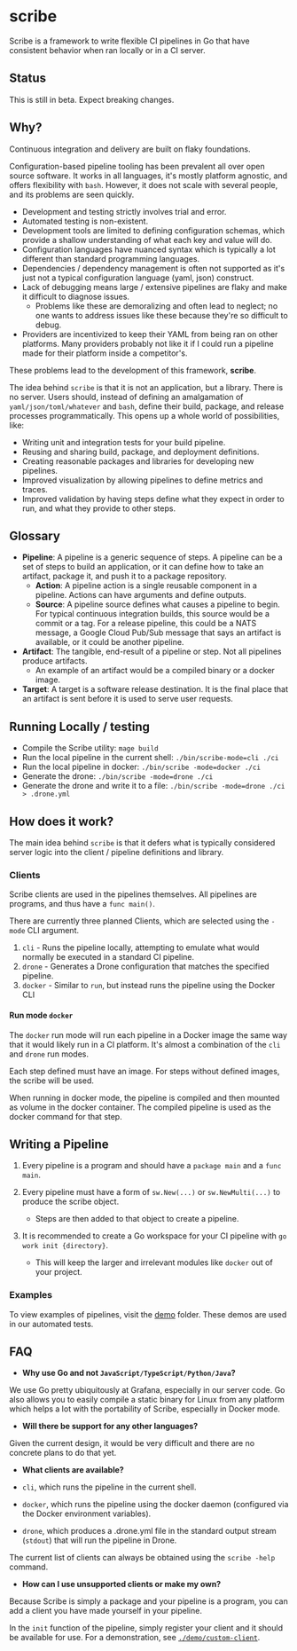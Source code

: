 # scribe

Scribe is a framework to write flexible CI pipelines in Go that have consistent behavior when ran locally or in a CI server.

## Status

This is still in beta. Expect breaking changes.

## Why?

Continuous integration and delivery are built on flaky foundations.

Configuration-based pipeline tooling has been prevalent all over open source software. It works in all languages, it's mostly platform agnostic, and offers flexibility with `bash`. However, it does not scale with several people, and its problems are seen quickly.

- Development and testing strictly involves trial and error.
- Automated testing is non-existent.
- Development tools are limited to defining configuration schemas, which provide a shallow understanding of what each key and value will do.
- Configuration languages have nuanced syntax which is typically a lot different than standard programming languages.
- Dependencies / dependency management is often not supported as it's just not a typical configuration language (yaml, json) construct.
- Lack of debugging means large / extensive pipelines are flaky and make it difficult to diagnose issues.
  - Problems like these are demoralizing and often lead to neglect; no one wants to address issues like these because they're so difficult to debug.
- Providers are incentivized to keep their YAML from being ran on other platforms. Many providers probably not like it if I could run a pipeline made for their platform inside a competitor's.

These problems lead to the development of this framework, **scribe**.

The idea behind `scribe` is that it is not an application, but a library. There is no server. Users should, instead of defining an amalgamation of `yaml/json/toml/whatever` and `bash`, define their build, package, and release processes programmatically. This opens up a whole world of possibilities, like:

- Writing unit and integration tests for your build pipeline.
- Reusing and sharing build, package, and deployment definitions.
- Creating reasonable packages and libraries for developing new pipelines.
- Improved visualization by allowing pipelines to define metrics and traces.
- Improved validation by having steps define what they expect in order to run, and what they provide to other steps.

## Glossary

- **Pipeline**: A pipeline is a generic sequence of steps. A pipeline can be a set of steps to build an application, or it can define how to take an artifact, package it, and push it to a package repository.
  - **Action**: A pipeline action is a single reusable component in a pipeline. Actions can have arguments and define outputs.
  - **Source**: A pipeline source defines what causes a pipeline to begin. For typical continuous integration builds, this source would be a commit or a tag. For a release pipeline, this could be a NATS message, a Google Cloud Pub/Sub message that says an artifact is available, or it could be another pipeline.
- **Artifact**: The tangible, end-result of a pipeline or step. Not all pipelines produce artifacts.
  - An example of an artifact would be a compiled binary or a docker image.
- **Target**: A target is a software release destination. It is the final place that an artifact is sent before it is used to serve user requests.

## Running Locally / testing

- Compile the Scribe utility: `mage build`
- Run the local pipeline in the current shell: `./bin/scribe-mode=cli ./ci`
- Run the local pipeline in docker: `./bin/scribe -mode=docker ./ci`
- Generate the drone: `./bin/scribe -mode=drone ./ci`
- Generate the drone and write it to a file: `./bin/scribe -mode=drone ./ci > .drone.yml`

## How does it work?

The main idea behind `scribe` is that it defers what is typically considered server logic into the client / pipeline definitions and library.

### Clients

Scribe clients are used in the pipelines themselves. All pipelines are programs, and thus have a `func main()`.

There are currently three planned Clients, which are selected using the `-mode` CLI argument.

1. `cli` - Runs the pipeline locally, attempting to emulate what would normally be executed in a standard CI pipeline.
2. `drone` - Generates a Drone configuration that matches the specified pipeline.
3. `docker` - Similar to `run`, but instead runs the pipeline using the Docker CLI

#### Run mode `docker`

The `docker` run mode will run each pipeline in a Docker image the same way that it would likely run in a CI platform. It's almost a combination of the `cli` and `drone` run modes.

Each step defined must have an image. For steps without defined images, the scribe will be used.

When running in docker mode, the pipeline is compiled and then mounted as volume in the docker container. The compiled pipeline is used as the docker command for that step.

## Writing a Pipeline

1. Every pipeline is a program and should have a `package main` and a `func main`.
2. Every pipeline must have a form of `sw.New(...)` or `sw.NewMulti(...)` to produce the scribe object.

   - Steps are then added to that object to create a pipeline.

3. It is recommended to create a Go workspace for your CI pipeline with `go work init {directory}`.

   - This will keep the larger and irrelevant modules like `docker` out of your project.

### Examples

To view examples of pipelines, visit the [demo](./demo) folder. These demos are used in our automated tests.

## FAQ

- **Why use Go and not `JavaScript/TypeScript/Python/Java`?**

We use Go pretty ubiquitously at Grafana, especially in our server code. Go also allows you to easily compile a static binary for Linux from any platform which helps a lot with the portability of Scribe, especially in Docker mode.

- **Will there be support for any other languages?**

Given the current design, it would be very difficult and there are no concrete plans to do that yet.

- **What clients are available?**

- `cli`, which runs the pipeline in the current shell.
- `docker`, which runs the pipeline using the docker daemon (configured via the Docker environment variables).
- `drone`, which produces a .drone.yml file in the standard output stream (`stdout`) that will run the pipeline in Drone.

The current list of clients can always be obtained using the `scribe -help` command.

- **How can I use unsupported clients or make my own?**

Because Scribe is simply a package and your pipeline is a program, you can add a client you have made yourself in your pipeline.

In the `init` function of the pipeline, simply register your client and it should be available for use. For a demonstration, see [`./demo/custom-client`](./demo/custom-client).
